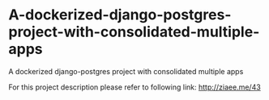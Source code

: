# A-dockerized-django-postgres-project-with-consolidated-multiple-apps
A dockerized django-postgres project with consolidated multiple apps

For this project description please refer to following link:
http://ziaee.me/43
